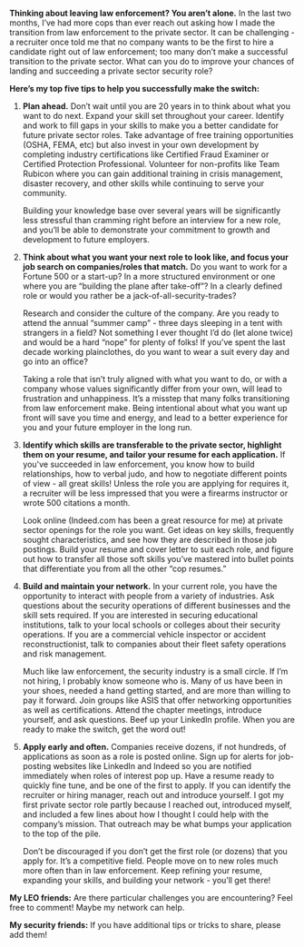 **Thinking about leaving law enforcement? You aren’t alone.** In the last two months, I’ve had more cops than ever reach out asking how I made the transition from law enforcement to the private sector. It can be challenging - a recruiter once told me that no company wants to be the first to hire a candidate right out of law enforcement; too many don’t make a successful transition to the private sector. What can you do to improve your chances of landing and succeeding a private sector security role?


**Here’s my top five tips to help you successfully make the switch:**

1. **Plan ahead.** 
     Don’t wait until you are 20 years in to think about what you want to do next. Expand your skill set throughout your career.  Identify and work to fill gaps in your skills to make you a better candidate for future private sector roles. Take advantage of free training opportunities (OSHA, FEMA, etc) but also invest in your own development by completing industry certifications like Certified Fraud Examiner or Certified Protection Professional.  Volunteer for non-profits like Team Rubicon where you can gain additional training in crisis management, disaster recovery, and other skills while continuing to serve your community. 

     Building your knowledge base over several years will be significantly less stressful than cramming right before an interview for a new role, and you’ll be able to demonstrate your commitment to growth and development to future employers. 

2. **Think about what you want your next role to look like, and focus your job search on companies/roles that match.** 
     Do you want to work for a Fortune 500 or a start-up? In a more structured environment or one where you are “building the plane after take-off”? In a clearly defined role or would you rather be a jack-of-all-security-trades?

     Research and consider the culture of the company. Are you ready to attend the annual “summer camp” - three days sleeping in a tent with strangers in a field? Not something I ever thought I’d do (let alone twice) and would be a hard “nope” for plenty of folks!  If you’ve spent the last decade working plainclothes, do you want to wear a suit every day and go into an office?
 
     Taking a role that isn’t truly aligned with what you want to do, or with a company whose values significantly differ from your own, will lead to frustration and unhappiness. It’s a misstep that many folks transitioning from law enforcement make. Being intentional about what you want up front will save you time and energy, and lead to a better experience for you and your future employer in the long run.

3. **Identify which skills are transferable to the private sector, highlight them on your resume, and tailor your resume for each application.** 
     If you've succeeded in law enforcement, you know how to build relationships, how to verbal judo, and how to negotiate different points of view - all great skills!  Unless the role you are applying for requires it, a recruiter will be less impressed that you were a firearms instructor or wrote 500 citations a month. 

     Look online (Indeed.com has been a great resource for me) at private sector openings for the role you want. Get ideas on key skills, frequently sought characteristics, and see how they are described in those job postings. Build your resume and cover letter to suit each role, and figure out how to transfer all those soft skills you’ve mastered into bullet points that differentiate you from all the other “cop resumes.” 

4. **Build and maintain your network.** 
     In your current role, you have the opportunity to interact with people from a variety of industries. Ask questions about the security operations of different businesses and the skill sets required. If you are interested in securing educational institutions, talk to your local schools or colleges about their security operations. If you are a commercial vehicle inspector or accident reconstructionist, talk to companies about their fleet safety operations and risk management. 

     Much like law enforcement, the security industry is a small circle. If I’m not hiring, I probably know someone who is. Many of us have been in your shoes, needed a hand getting started, and are more than willing to pay it forward. Join groups like ASIS that offer networking opportunities as well as certifications. Attend the chapter meetings, introduce yourself, and ask questions. Beef up your LinkedIn profile. When you are ready to make the switch, get the word out! 

5. **Apply early and often.** 
     Companies receive dozens, if not hundreds, of applications as soon as a role is posted online. Sign up for alerts for job-posting websites like LinkedIn and Indeed so you are notified immediately when roles of interest pop up. Have a resume ready to quickly fine tune, and be one of the first to apply. If you can identify the recruiter or hiring manager, reach out and introduce yourself. I got my first private sector role partly because I reached out, introduced myself, and included a few lines about how I thought I could help with the company’s mission. That outreach may be what bumps your application to the top of the pile.

     Don’t be discouraged if you don’t get the first role (or dozens) that you apply for. It’s a competitive field. People move on to new roles much more often than in law enforcement. Keep refining your resume, expanding your skills, and building your network - you’ll get there! 

**My LEO friends:** Are there particular challenges you are encountering? Feel free to comment! Maybe my network can help.

**My security friends:** If you have additional tips or tricks to share, please add them!
